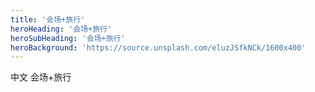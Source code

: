 ```yaml
---
title: '会场+旅行'
heroHeading: '会场+旅行'
heroSubHeading: '会场+旅行'
heroBackground: 'https://source.unsplash.com/eluzJSfkNCk/1600x400'
---
```

 中文 会场+旅行
